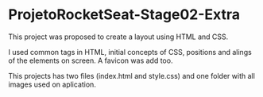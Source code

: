 # ProjetoRocketSeat-Stage02-Extra

This project was proposed to create a layout using HTML and CSS.

I used common tags in HTML, initial concepts of CSS, positions and alings of the elements on screen. A favicon was add too.

This projects has two files (index.html and style.css) and one folder with all images used on aplication.
